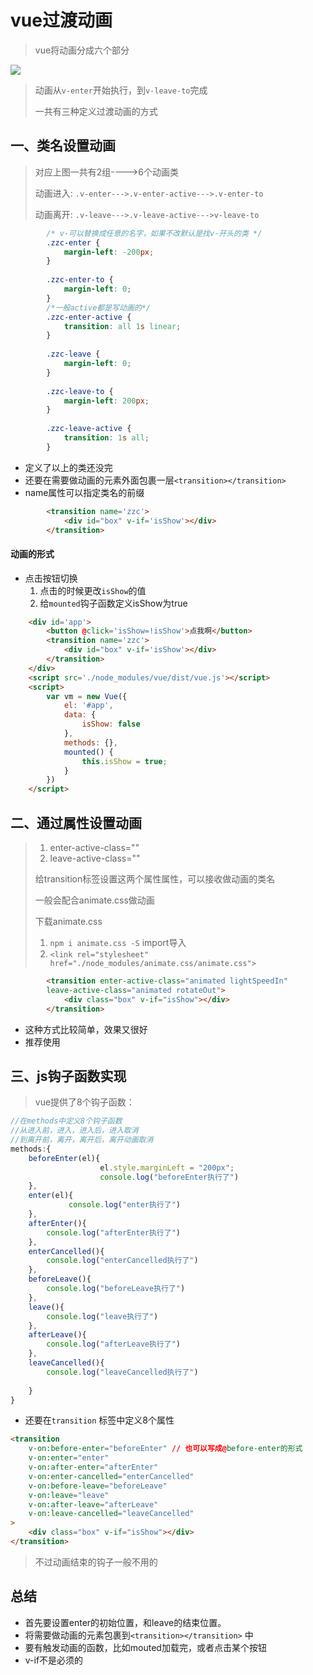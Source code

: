 # vue过渡动画

> vue将动画分成六个部分

![](md-imgs/过渡状态介绍.png)

> 动画从`v-enter`开始执行，到`v-leave-to`完成
>
> 一共有三种定义过渡动画的方式

## 一、类名设置动画

> 对应上图一共有2组---->6个动画类
>
> 动画进入: `.v-enter--->.v-enter-active--->.v-enter-to`
>
> 动画离开: `.v-leave--->.v-leave-active--->v-leave-to`

```css
        /* v-可以替换成任意的名字，如果不改默认是找v-开头的类 */
		.zzc-enter {
            margin-left: -200px;
        }
        
        .zzc-enter-to {
            margin-left: 0;
        }
        /*一般active都是写动画的*/
        .zzc-enter-active {
            transition: all 1s linear;
        }
        
        .zzc-leave {
            margin-left: 0;
        }
        
        .zzc-leave-to {
            margin-left: 200px;
        }
        
        .zzc-leave-active {
            transition: 1s all;
        }
```

- 定义了以上的类还没完
- 还要在需要做动画的元素外面包裹一层`<transition></transition>`
- name属性可以指定类名的前缀

```html
        <transition name='zzc'>
            <div id="box" v-if='isShow'></div>
        </transition>
```

#### 动画的形式

- 点击按钮切换
  1. 点击的时候更改`isShow`的值
  2. 给`mounted`钩子函数定义isShow为true

```html
    <div id='app'>
        <button @click='isShow=!isShow'>点我啊</button>
        <transition name='zzc'>
            <div id="box" v-if='isShow'></div>
        </transition>
    </div>
    <script src='./node_modules/vue/dist/vue.js'></script>
    <script>
        var vm = new Vue({
            el: '#app',
            data: {
                isShow: false
            },
            methods: {},
            mounted() {
                this.isShow = true;
            }
        })
    </script>
```

## 二、通过属性设置动画

> 1. enter-active-class=""
> 2. leave-active-class=""
>
> 给transition标签设置这两个属性属性，可以接收做动画的类名
>
> 一般会配合animate.css做动画
>
> 下载animate.css
>
> 1.  `npm i animate.css -S`  import导入
> 2. `<link rel="stylesheet" href="./node_modules/animate.css/animate.css">`

```html
        <transition enter-active-class="animated lightSpeedIn"
        leave-active-class="animated rotateOut">
            <div class="box" v-if="isShow"></div>
        </transition>
```

- 这种方式比较简单，效果又很好
- 推荐使用

## 三、js钩子函数实现

> vue提供了8个钩子函数：

```js
//在methods中定义8个钩子函数
//从进入前，进入，进入后，进入取消
//到离开前，离开，离开后，离开动画取消
methods:{
    beforeEnter(el){
                    el.style.marginLeft = "200px";
                    console.log("beforeEnter执行了")
    },
    enter(el){
             console.log("enter执行了")
    },
    afterEnter(){
        console.log("afterEnter执行了")
    },
    enterCancelled(){
        console.log("enterCancelled执行了")
    },
    beforeLeave(){
        console.log("beforeLeave执行了")
    },
    leave(){
        console.log("leave执行了")
    },
    afterLeave(){
        console.log("afterLeave执行了")
    },
    leaveCancelled(){
        console.log("leaveCancelled执行了")
        
    }
}
```

- 还要在`transition` 标签中定义8个属性

```html
<transition 
    v-on:before-enter="beforeEnter" // 也可以写成@before-enter的形式
    v-on:enter="enter"
    v-on:after-enter="afterEnter"
    v-on:enter-cancelled="enterCancelled"
    v-on:before-leave="beforeLeave"
    v-on:leave="leave"
    v-on:after-leave="afterLeave"
    v-on:leave-cancelled="leaveCancelled"
>
    <div class="box" v-if="isShow"></div>
</transition>
```

> 不过动画结束的钩子一般不用的

## 总结

- 首先要设置enter的初始位置，和leave的结束位置。
- 将需要做动画的元素包裹到`<transition></transition>` 中
- 要有触发动画的函数，比如mouted加载完，或者点击某个按钮
- v-if不是必须的